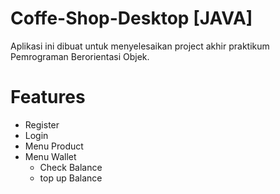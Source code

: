 # Coffe-Shop-Desktop [JAVA]
Aplikasi ini dibuat untuk menyelesaikan project akhir praktikum Pemrograman Berorientasi Objek.


# Features
- Register 
- Login
- Menu Product
- Menu Wallet
  - Check Balance
  - top up Balance

